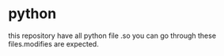 # python
this repository have all python file .so you can go through these files.modifies are expected.
